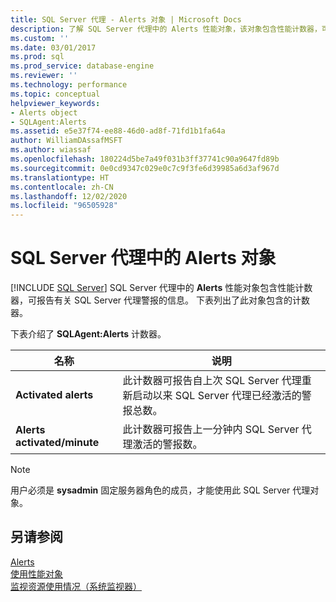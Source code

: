 ```yaml
---
title: SQL Server 代理 - Alerts 对象 | Microsoft Docs
description: 了解 SQL Server 代理中的 Alerts 性能对象，该对象包含性能计数器，可报告有关 SQL Server 代理警报的信息。
ms.custom: ''
ms.date: 03/01/2017
ms.prod: sql
ms.prod_service: database-engine
ms.reviewer: ''
ms.technology: performance
ms.topic: conceptual
helpviewer_keywords:
- Alerts object
- SQLAgent:Alerts
ms.assetid: e5e37f74-ee88-46d0-ad8f-71fd1b1fa64a
author: WilliamDAssafMSFT
ms.author: wiassaf
ms.openlocfilehash: 180224d5be7a49f031b3ff37741c90a9647fd89b
ms.sourcegitcommit: 0e0cd9347c029e0c7c9f3fe6d39985a6d3af967d
ms.translationtype: HT
ms.contentlocale: zh-CN
ms.lasthandoff: 12/02/2020
ms.locfileid: "96505928"
---
```

# <a name="sql-server-agent-alerts-object"></a>SQL Server 代理中的 Alerts 对象
 [!INCLUDE [SQL Server](../../includes/applies-to-version/sqlserver.md)]
  SQL Server 代理中的 **Alerts** 性能对象包含性能计数器，可报告有关 SQL Server 代理警报的信息。 下表列出了此对象包含的计数器。  
  
 下表介绍了 **SQLAgent:Alerts** 计数器。  
  
|名称|说明|  
|----------|-----------------|  
|**Activated alerts**|此计数器可报告自上次 SQL Server 代理重新启动以来 SQL Server 代理已经激活的警报总数。|  
|**Alerts activated/minute**|此计数器可报告上一分钟内 SQL Server 代理激活的警报数。|  
  
> [!NOTE]  
>  用户必须是 **sysadmin** 固定服务器角色的成员，才能使用此 SQL Server 代理对象。  
  
## <a name="see-also"></a>另请参阅  
 [Alerts](../../ssms/agent/alerts.md)   
 [使用性能对象](../../ssms/agent/use-performance-objects.md)   
 [监视资源使用情况（系统监视器）](../../relational-databases/performance-monitor/monitor-resource-usage-system-monitor.md)  
  
  
